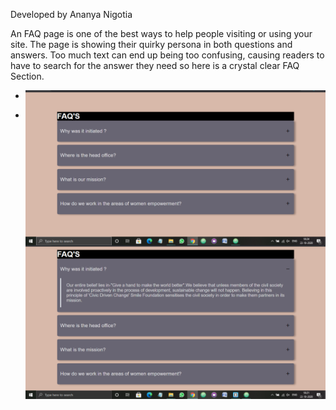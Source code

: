 Developed by Ananya Nigotia

An FAQ page is one of the best ways to help people visiting or using your site.
The page is showing their quirky persona in both questions and answers.
Too much text can end up being too confusing, causing readers to have to search for the answer they need so here is a crystal clear FAQ Section.

- <img src="Screenshot 1.png"
     alt="Markdown Monster icon"
     style="float: left; margin-right: 10px;" />
     

- <img src="Screenshot 2.png"
     alt="Markdown Monster icon"
     style="float: left; margin-right: 10px;" />
